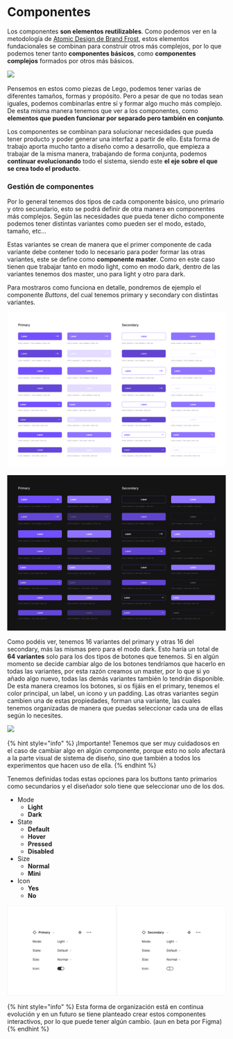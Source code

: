 # Componentes

Los componentes **son elementos reutilizables**. Como podemos ver en la metodología de [Atomic Design de Brand Frost](https://bradfrost.com/blog/post/atomic-web-design/), estos elementos fundacionales se combinan para construir otros más complejos, por lo que podemos tener tanto **componentes básicos**, como **componentes complejos** formados por otros más básicos.

![](../.gitbook/assets/lego\_wide-8831c75e90bb7c74afc1fd97071ad7aff8196cd2.jpeg)

Pensemos en estos como piezas de Lego, podemos tener varias de diferentes tamaños, formas y propósito. Pero a pesar de que no todas sean iguales, podemos combinarlas entre sí y formar algo mucho más complejo. De esta misma manera tenemos que ver a los componentes, como **elementos que pueden funcionar por separado pero también en conjunto**.&#x20;

Los componentes se combinan para solucionar necesidades que pueda tener producto y poder generar una interfaz a partir de ello. Esta forma de trabajo aporta mucho tanto a diseño como a desarrollo, que empieza a trabajar de la misma manera, trabajando de forma conjunta, podemos **continuar evolucionando** todo el sistema, siendo este **el eje sobre el que se crea todo el producto**.

### Gestión de componentes

Por lo general tenemos dos tipos de cada componente básico, uno primario y otro secundario, esto se podrá definir de otra manera en componentes más complejos. Según las necesidades que pueda tener dicho componente podemos tener distintas variantes como pueden ser el modo, estado, tamaño, etc...

Estas variantes se crean de manera que el primer componente de cada variante debe contener todo lo necesario para poder formar las otras variantes, este se define como **componente master**. Como en este caso tienen que trabajar tanto en modo light, como en modo dark, dentro de las variantes tenemos dos master, uno para light y otro para dark.

Para mostraros como funciona en detalle, pondremos de ejemplo el componente _Buttons_, del cual tenemos primary y secondary con distintas variantes.&#x20;

![Buttons | Light mode](../.gitbook/assets/Buttons.png)

![Buttons | Dark mode](<../.gitbook/assets/Buttons drk.png>)

Como podéis ver, tenemos 16 variantes del primary y otras 16 del secondary, más las mismas pero para el modo dark. Esto haría un total de **64 variantes** solo para los dos tipos de botones que tenemos. Si en algún momento se decide cambiar algo de los botones tendríamos que hacerlo en todas las variantes, por esta razón creamos un master, por lo que si yo añado algo nuevo, todas las demás variantes también lo tendrán disponible. De esta manera creamos los botones, si os fijáis en el primary, tenemos el color principal, un label, un icono y un padding. Las otras variantes según cambien una de estas propiedades, forman una variante, las cuales tenemos organizadas de manera que puedas seleccionar cada una de ellas según lo necesites.

![](<../.gitbook/assets/Apr-28-2021 12-32-47.gif>)

{% hint style="info" %}
¡Importante! Tenemos que ser muy cuidadosos en el caso de cambiar algo en algún componente, porque esto no solo afectará a la parte visual de sistema de diseño, sino que también a todos los experimentos que hacen uso de ella.
{% endhint %}

Tenemos definidas todas estas opciones para los buttons tanto primarios como secundarios y el diseñador solo tiene que seleccionar uno de los dos.

* Mode
  * **Light**
  * **Dark**
* State
  * **Default**
  * **Hover**
  * **Pressed**
  * **Disabled**
* Size
  * **Normal**
  * **Mini**
* Icon
  * **Yes**
  * **No**

![](../.gitbook/assets/Variants.png)

{% hint style="info" %}
Esta forma de organización está en continua evolución y en un futuro se tiene planteado crear estos componentes interactivos, por lo que puede tener algún cambio. (aun en beta por Figma)
{% endhint %}
